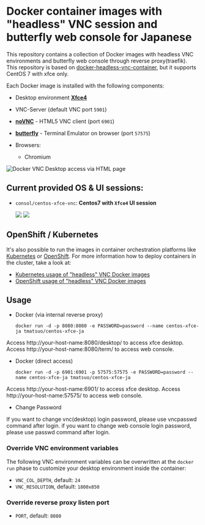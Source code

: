# Docker container images with "headless" VNC session and butterfly web console for Japanese

This repository contains a collection of Docker images with headless VNC environments and butterfly web console through reverse proxy(traefik).
This repository is based on [docker-headless-vnc-container](https://github.com/ConSol/docker-headless-vnc-container), but it supports CentOS 7 with xfce only.

Each Docker image is installed with the following components:

* Desktop environment [**Xfce4**](http://www.xfce.org)
* VNC-Server (default VNC port `5901`)
* [**noVNC**](https://github.com/novnc/noVNC) - HTML5 VNC client (port `6901`)
* [**butterfly**](https://github.com/paradoxxxzero/butterfly) - Terminal Emulator on browser (port `57575`)

* Browsers:
  * Chromium
  
![Docker VNC Desktop access via HTML page](.pics/vnc_container_view.png)

## Current provided OS & UI sessions:
* `consol/centos-xfce-vnc`: __Centos7 with `Xfce4` UI session__ 

  [![](https://images.microbadger.com/badges/version/consol/centos-xfce-vnc.svg)](https://hub.docker.com/r/consol/centos-xfce-vnc/) [![](https://images.microbadger.com/badges/image/consol/centos-xfce-vnc.svg)](http://microbadger.com/images/consol/centos-xfce-vnc)

## OpenShift / Kubernetes

It's also possible to run the images in container orchestration platforms like [Kubernetes](https://kubernetes.io) or [OpenShift](https://openshift.io/). For more information how to deploy containers in the cluster, take a look at:

* [Kubernetes usage of "headless" VNC Docker images](./kubernetes/README.md)
* [OpenShift usage of "headless" VNC Docker images](./openshift/README.md) 

## Usage

- Docker (via internal reverse proxy)

      docker run -d -p 8080:8080 -e PASSWORD=password --name centos-xfce-ja tmatsuo/centos-xfce-ja

Access http://your-host-name:8080/desktop/ to access xfce desktop.
Access http://your-host-name:8080/term/ to access web console.

- Docker (direct access)

      docker run -d -p 6901:6901 -p 57575:57575 -e PASSWORD=password --name centos-xfce-ja tmatsuo/centos-xfce-ja

Access http://your-host-name:6901/ to access xfce desktop.
Access http://your-host-name:57575/ to access web console.

- Change Password

If you want to change vnc(desktop) login password, please use vncpasswd command after login.
if you want to change web console login password, please use passwd command after login.

### Override VNC environment variables

The following VNC environment variables can be overwritten at the `docker run` phase to customize your desktop environment inside the container:
* `VNC_COL_DEPTH`, default: `24`
* `VNC_RESOLUTION`, default: `1800x850`

### Override reverse proxy listen port

* `PORT`, default: `8080`

